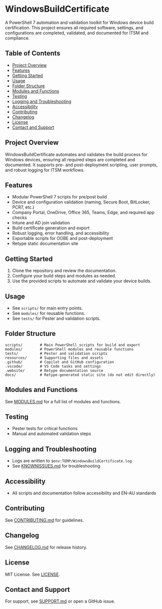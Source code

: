 <!-- omit from toc -->

# WindowsBuildCertificate

A PowerShell 7 automation and validation toolkit for Windows device build certification. This project ensures all required software, settings, and configurations are completed, validated, and documented for ITSM and compliance.

## Table of Contents
- [Project Overview](#project-overview)
- [Features](#features)
- [Getting Started](#getting-started)
- [Usage](#usage)
- [Folder Structure](#folder-structure)
- [Modules and Functions](#modules-and-functions)
- [Testing](#testing)
- [Logging and Troubleshooting](#logging-and-troubleshooting)
- [Accessibility](#accessibility)
- [Contributing](#contributing)
- [Changelog](#changelog)
- [License](#license)
- [Contact and Support](#contact-and-support)

## Project Overview

WindowsBuildCertificate automates and validates the build process for Windows devices, ensuring all required steps are completed and documented. It supports pre- and post-deployment scripting, user prompts, and robust logging for ITSM workflows.

## Features

- Modular PowerShell 7 scripts for pre/post build
- Device and configuration validation (naming, Secure Boot, BitLocker, PCR7, etc.)
- Company Portal, OneDrive, Office 365, Teams, Edge, and required app checks
- Intune and AD join validation
- Build certificate generation and export
- Robust logging, error handling, and accessibility
- Exportable scripts for OOBE and post-deployment
- Retype static documentation site

## Getting Started

1. Clone the repository and review the documentation.
2. Configure your build steps and modules as needed.
3. Use the provided scripts to automate and validate your device builds.

## Usage

- See `scripts/` for main entry points.
- See `modules/` for reusable functions.
- See `tests/` for Pester and validation scripts.

## Folder Structure

```plaintext
scripts/        # Main PowerShell scripts for build and export
modules/        # PowerShell modules and reusable functions
tests/          # Pester and validation scripts
resources/      # Supporting files and assets
.github/        # Copilot and GitHub configuration
.vscode/        # VS Code tasks and settings
.website/       # Retype documentation source
docs/           # Retype-generated static site (do not edit directly)
```

## Modules and Functions

See [MODULES.md](MODULES.md) for a full list of modules and functions.

## Testing

- Pester tests for critical functions
- Manual and automated validation steps

## Logging and Troubleshooting

- Logs are written to `$env:TEMP/WindowsBuildCertificate.log`
- See [KNOWNISSUES.md](KNOWNISSUES.md) for troubleshooting

## Accessibility

- All scripts and documentation follow accessibility and EN-AU standards

## Contributing

See [CONTRIBUTING.md](CONTRIBUTING.md) for guidelines.

## Changelog

See [CHANGELOG.md](CHANGELOG.md) for release history.

## License

MIT License. See [LICENSE](LICENSE).

## Contact and Support

For support, see [SUPPORT.md](.website/support/support.md) or open a GitHub issue.
